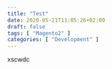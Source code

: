 ```yaml
---
title: "Test"
date: 2020-05-21T11:05:26+02:00
draft: false
tags: [ "Magento2" ]
categories: [ "Development" ]
---
```


xscwdc  
